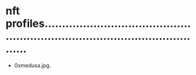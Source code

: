 # nft profiles.....................................................................................................
- 0xmedusa.jpg.
